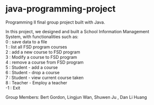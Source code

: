 # java-programming-project
Programming II final group project built with Java.

In this project, we designed and built a School Information Management System,
with functionalities such as:  
0 : save data to a file  
1 : list all FSD program courses  
2 : add a new course to FSD program  
3 : Modify a course to FSD program  
4 : remove a course from FSD program  
5 : Student - add a course  
6 : Student - drop a course  
7 : Student - view current course taken  
8 : Teacher - Employ a teacher  
-1 : Exit  

Group Members: Bert Gordon, Lingjun Wan, Shuwen Ju , Dan Li Huang
